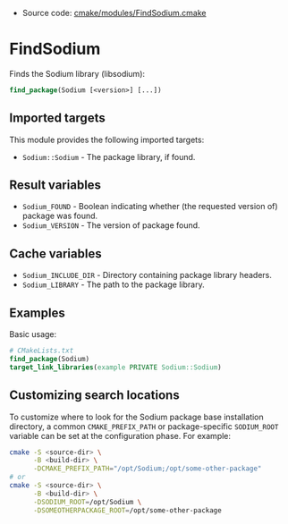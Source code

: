 <!-- This is auto-generated file. -->
* Source code: [cmake/modules/FindSodium.cmake](https://github.com/petk/php-build-system/blob/master/cmake/cmake/modules/FindSodium.cmake)

# FindSodium

Finds the Sodium library (libsodium):

```cmake
find_package(Sodium [<version>] [...])
```

## Imported targets

This module provides the following imported targets:

* `Sodium::Sodium` - The package library, if found.

## Result variables

* `Sodium_FOUND` - Boolean indicating whether (the requested version of) package
  was found.
* `Sodium_VERSION` - The version of package found.

## Cache variables

* `Sodium_INCLUDE_DIR` - Directory containing package library headers.
* `Sodium_LIBRARY` - The path to the package library.

## Examples

Basic usage:

```cmake
# CMakeLists.txt
find_package(Sodium)
target_link_libraries(example PRIVATE Sodium::Sodium)
```

## Customizing search locations

To customize where to look for the Sodium package base
installation directory, a common `CMAKE_PREFIX_PATH` or
package-specific `SODIUM_ROOT` variable can be set at
the configuration phase. For example:

```sh
cmake -S <source-dir> \
      -B <build-dir> \
      -DCMAKE_PREFIX_PATH="/opt/Sodium;/opt/some-other-package"
# or
cmake -S <source-dir> \
      -B <build-dir> \
      -DSODIUM_ROOT=/opt/Sodium \
      -DSOMEOTHERPACKAGE_ROOT=/opt/some-other-package
```
